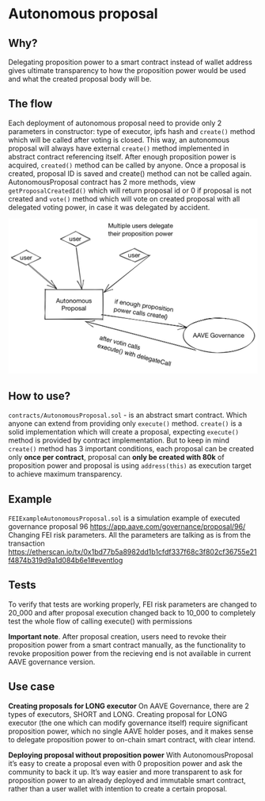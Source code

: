 # Autonomous proposal
## Why?
Delegating proposition power to a smart contract instead of wallet address gives ultimate transparency to how the proposition power would be used and what the created proposal body will be.
## The flow
Each deployment of autonomous proposal need to provide only 2 parameters in constructor: type of executor, ipfs hash and `create()` method which will be called after voting is closed.
This way, an autonomous proposal will always have external `create()` method implemented in abstract contract referencing itself.
After enough proposition power is acquired, `created()` method can be called by anyone.
Once a proposal is created, proposal ID is saved and create() method can not be called again.
AutonomousProposal contract has 2 more methods, view `getProposalCreatedId()` which will return proposal id or 0 if proposal is not created and `vote()` method which will vote on created proposal with all delegated voting power, in case it was delegated by accident.

![Autonomous proposal scheme][image-1]
## How to use?
`contracts/AutonomousProposal.sol` - is an abstract smart contract. Which anyone can extend from providing only `execute()` method.
`create()` is a solid implementation which will create a proposal, expecting `execute()` method is provided by contract implementation.
But to keep in mind `create()` method has 3 important conditions, each proposal can be created only **once per contract**, proposal can **only be created with 80k** of proposition power and proposal is using `address(this)` as execution target to achieve maximum transparency.
## Example
`FEIExampleAutonomousProposal.sol` is a simulation example of executed governance proposal 96 https://app.aave.com/governance/proposal/96/
Changing FEI risk parameters. All the parameters are talking as is from the transaction
https://etherscan.io/tx/0x1bd77b5a8982dd1b1cfdf337f68c3f802cf36755e21f4874b319d9a1d084b6e1#eventlog


## Tests
To verify that tests are working properly, FEI risk parameters are changed to 20_000 and after proposal execution changed back to 10_000 to completely test the whole flow of calling execute() with permissions 


**Important note**. After proposal creation, users need to revoke their proposition power from a smart contract manually, as the functionality to revoke proposition power from the recieving end is not available in current AAVE governance version.

## Use case
**Creating proposals for LONG executor**
On AAVE Governance, there are 2 types of executors, SHORT and LONG.
Creating proposal for LONG executor (the one which can modify governance itself) require significant proposition power, which no single AAVE holder poses, and it makes sense to delegate proposition power to on-chain smart contract, with clear intend.

**Deploying proposal without proposition power**
With AutonomousProposal it’s easy to create a proposal even with 0 proposition power and ask the community to back it up. It’s way easier and more transparent to ask for proposition power to an already deployed and immutable smart contract, rather than a user wallet with intention to create a certain proposal.

[image-1]:	./images/scheme.png

